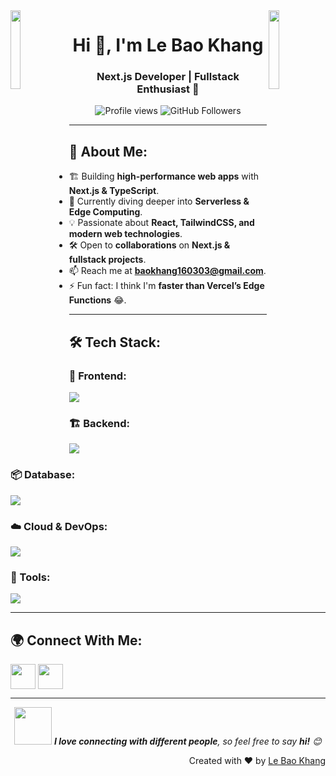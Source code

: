 <img align="left" src="https://user-images.githubusercontent.com/65187002/144930161-2f783401-8d27-4fdf-a2f7-cc0ba32f1f1f.gif" width="18%">
<img align="right" src="https://user-images.githubusercontent.com/65187002/144930161-2f783401-8d27-4fdf-a2f7-cc0ba32f1f1f.gif" width="18%">

<h1 align="center">Hi 👋, I'm Le Bao Khang</h1>
<h3 align="center">Next.js Developer | Fullstack Enthusiast 🚀</h3>

<p align="center">
  <img src="https://komarev.com/ghpvc/?username=bkhang1603&label=Profile%20views&color=blueviolet&style=flat" alt="Profile views" />
  <img src="https://img.shields.io/github/followers/bkhang1603?style=social" alt="GitHub Followers" />
</p>

---

## 🚀 About Me:
- 🏗️ Building **high-performance web apps** with **Next.js & TypeScript**.
- 🌱 Currently diving deeper into **Serverless & Edge Computing**.
- 💡 Passionate about **React, TailwindCSS, and modern web technologies**.
- 🛠️ Open to **collaborations** on **Next.js & fullstack projects**.
- 📫 Reach me at **baokhang160303@gmail.com**.
- ⚡ Fun fact: I think I'm **faster than Vercel’s Edge Functions** 😂.

---

## 🛠️ Tech Stack:

### 🚀 Frontend:
<p align="left">
  <img src="https://skillicons.dev/icons?i=nextjs,react,ts,js,redux,tailwind,materialui,styledcomponents,vite" />
</p>

### 🏗 Backend:
<p align="left">
  <img src="https://skillicons.dev/icons?i=nodejs,express,nestjs" />
</p>

### 📦 Database:
<p align="left">
  <img src="https://skillicons.dev/icons?i=mongodb,mysql,postgresql,supabase" />
</p>

### ☁️ Cloud & DevOps:
<p align="left">
  <img src="https://skillicons.dev/icons?i=vercel,aws,azure,firebase,appwrite,docker" />
</p>

### 🔧 Tools:
<p align="left">
  <img src="https://skillicons.dev/icons?i=git,github,figma,vscode,postman,linux" />
</p>

---

## 🌍 Connect With Me:
<p align="left">
  <a href="https://www.facebook.com/bkhang1603/" target="blank"><img align="center" src="https://skillicons.dev/icons?i=facebook" height="40" width="40" /></a>
  <a href="https://www.instagram.com/bkhang1603/" target="blank"><img align="center" src="https://skillicons.dev/icons?i=instagram" height="40" width="40" /></a>
</p>

---

<p align="center">
  <img src="https://media.giphy.com/media/LnQjpWaON8nhr21vNW/giphy.gif" width="60"> 
  <em><b>I love connecting with different people</b>, so feel free to say <b>hi!</b> 😊</em>
</p>

<p align="right">
  Created with ❤️ by <a href="https://www.facebook.com/bkhang1603/">Le Bao Khang</a>
</p>
